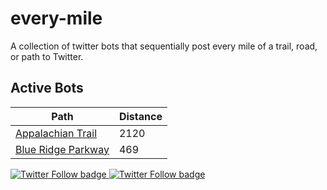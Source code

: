 # every-mile

A collection of twitter bots that sequentially post every mile of a trail, road, or path to Twitter.

## Active Bots

| Path | Distance |
| ----------- | ----------- |
| [Appalachian Trail](https://twitter.com/every_mile_at) | 2120 |
| [Blue Ridge Parkway](https://twitter.com/every_mile_brp) | 469 |


<a href="https://twitter.com/every_mile_brp">
  <img alt="Twitter Follow badge" src="https://img.shields.io/twitter/url?label=%40every_mile_brp&style=social&url=https%3A%2F%2Ftwitter.com%2Fevery_mile_brp">
</a>

<a href="https://twitter.com/every_mile_at">
  <img alt="Twitter Follow badge" src="https://img.shields.io/twitter/url?label=%40every_mile_at&style=social&url=https%3A%2F%2Ftwitter.com%2Fevery_mile_at">
</a>
